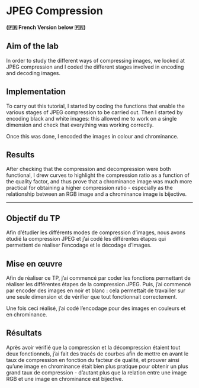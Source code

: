 # JPEG Compression

**(🇫🇷 French Version below 🇫🇷)**

## Aim of the lab

In order to study the different ways of compressing images, we looked at JPEG compression and I coded the different stages involved in encoding and decoding images.

## Implementation

To carry out this tutorial, I started by coding the functions that enable the various stages of JPEG compression to be carried out. Then I started by encoding black and white images: this allowed me to work on a single dimension and check that everything was working correctly.

Once this was done, I encoded the images in colour and chrominance.

## Results

After checking that the compression and decompression were both functional, I drew curves to highlight the compression ratio as a function of the quality factor, and thus prove that a chrominance image was much more practical for obtaining a higher compression ratio - especially as the relationship between an RGB image and a chrominance image is bijective.

---

## Objectif du TP

Afin d’étudier les différents modes de compression d’images, nous avons étudié la compression JPEG et j’ai codé les différentes étapes qui permettent de réaliser l’encodage et le décodage d’images.

## Mise en œuvre

Afin de réaliser ce TP, j’ai commencé par coder les fonctions permettant de réaliser les différentes étapes de la compression JPEG. Puis, j’ai commencé par encoder des images en noir et blanc : cela permettait de travailler sur une seule dimension et de vérifier que tout fonctionnait correctement.

Une fois ceci réalisé, j’ai codé l’encodage pour des images en couleurs et en chrominance.

## Résultats

Après avoir vérifié que la compression et la décompression étaient tout deux fonctionnels, j’ai fait des tracés de courbes afin de mettre en avant le taux de compression en fonction du facteur de qualité, et prouver ainsi qu’une image en chrominance était bien plus pratique pour obtenir un plus grand taux de compression - d’autant plus que la relation entre une image RGB et une image en chrominance est bijective.

